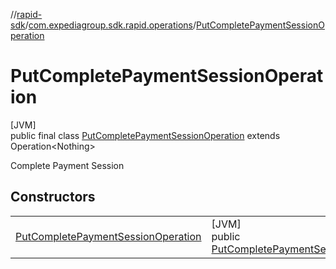 //[rapid-sdk](../../../index.md)/[com.expediagroup.sdk.rapid.operations](../index.md)/[PutCompletePaymentSessionOperation](index.md)

# PutCompletePaymentSessionOperation

[JVM]\
public final class [PutCompletePaymentSessionOperation](index.md) extends Operation&lt;Nothing&gt;

Complete Payment Session

## Constructors

| | |
|---|---|
| [PutCompletePaymentSessionOperation](-put-complete-payment-session-operation.md) | [JVM]<br>public [PutCompletePaymentSessionOperation](index.md)[PutCompletePaymentSessionOperation](-put-complete-payment-session-operation.md)([PutCompletePaymentSessionOperationParams](../-put-complete-payment-session-operation-params/index.md)params) |
